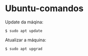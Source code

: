 # Ubuntu-comandos

Update da máqina:
```
$ sudo apt update
```

Atualizar a máquina:
```
$ sudo apt upgrad
```
